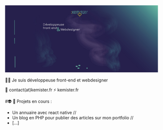 ![Cover](https://github.com/adelinecodeuronline/adelinecodeuronline/blob/main/banniere.jpg)

👩‍💻 Je suis développeuse front-end et webdesigner

💬 contact(at)kemister.fr
⚡ kemister.fr

#👽 👾 Projets en cours :
- Un annuaire avec react native //
- Un blog en PHP pour publier des articles sur mon portfolio //
- [...]

